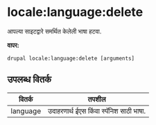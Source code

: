 # locale:language:delete
आपल्या साइटद्वारे समर्थित केलेली भाषा हटवा.

**वापर:**
```
drupal locale:language:delete [arguments]
```

## उपलब्ध वितर्क
वितर्क | तपशील
---------|-------------
language | उदाहरणार्थ ईएस किंवा स्पॅनिश साठी भाषा.
